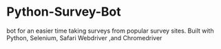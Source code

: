 # Python-Survey-Bot
bot for an easier time taking surveys from popular survey sites. Built with Python, Selenium, Safari Webdriver ,and Chromedriver
